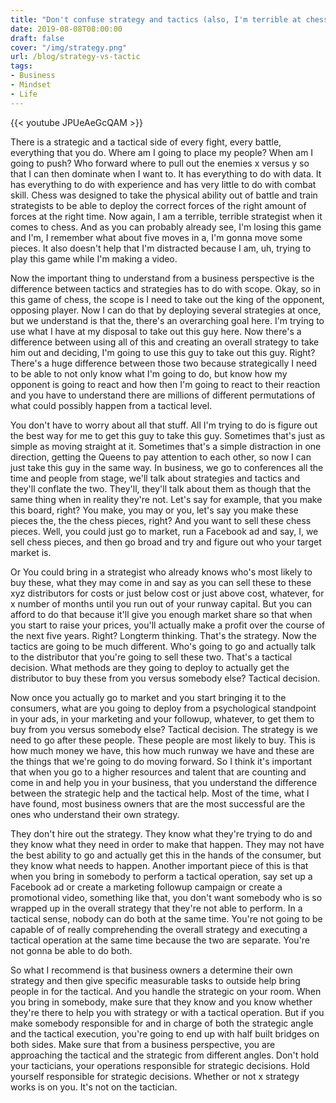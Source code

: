 ```yaml
---
title: "Don't confuse strategy and tactics (also, I'm terrible at chess)"
date: 2019-08-08T08:00:00
draft: false
cover: "/img/strategy.png"
url: /blog/strategy-vs-tactic
tags:
- Business
- Mindset
- Life
---
```


{{< youtube JPUeAeGcQAM >}} 

There is a strategic and a tactical side of every fight, every battle, everything that you do. Where am I going to place my people? When am I going to push? Who forward where to pull out the enemies x versus y so that I can then dominate when I want to. It has everything to do with data. It has everything to do with experience and has very little to do with combat skill. Chess was designed to take the physical ability out of battle and train strategists to be able to deploy the correct forces of the right amount of forces at the right time. Now again, I am a terrible, terrible strategist when it comes to chess. And as you can probably already see, I'm losing this game and I'm, I remember what about five moves in a, I'm gonna move some pieces. It also doesn't help that I'm distracted because I am, uh, trying to play this game while I'm making a video. 

Now the important thing to understand from a business perspective is the difference between tactics and strategies has to do with scope. Okay, so in this game of chess, the scope is I need to take out the king of the opponent, opposing player. Now I can do that by deploying several strategies at once, but we understand is that the, there's an overarching goal here. I'm trying to use what I have at my disposal to take out this guy here. Now there's a difference between using all of this and creating an overall strategy to take him out and deciding, I'm going to use this guy to take out this guy. Right? There's a huge difference between those two because strategically I need to be able to not only know what I'm going to do, but know how my opponent is going to react and how then I'm going to react to their reaction and you have to understand there are millions of different permutations of what could possibly happen from a tactical level. 

You don't have to worry about all that stuff. All I'm trying to do is figure out the best way for me to get this guy to take this guy. Sometimes that's just as simple as moving straight at it. Sometimes that's a simple distraction in one direction, getting the Queens to pay attention to each other, so now I can just take this guy in the same way. In business, we go to conferences all the time and people from stage, we'll talk about strategies and tactics and they'll conflate the two. They'll, they'll talk about them as though that the same thing when in reality they're not. Let's say for example, that you make this board, right? You make, you may or you, let's say you make these pieces the, the the chess pieces, right? And you want to sell these chess pieces. Well, you could just go to market, run a Facebook ad and say, I, we sell chess pieces, and then go broad and try and figure out who your target market is. 

Or You could bring in a strategist who already knows who's most likely to buy these, what they may come in and say as you can sell these to these xyz distributors for costs or just below cost or just above cost, whatever, for x number of months until you run out of your runway capital. But you can afford to do that because it'll give you enough market share so that when you start to raise your prices, you'll actually make a profit over the course of the next five years. Right? Longterm thinking. That's the strategy. Now the tactics are going to be much different. Who's going to go and actually talk to the distributor that you're going to sell these two. That's a tactical decision. What methods are they going to deploy to actually get the distributor to buy these from you versus somebody else? Tactical decision. 

Now once you actually go to market and you start bringing it to the consumers, what are you going to deploy from a psychological standpoint in your ads, in your marketing and your followup, whatever, to get them to buy from you versus somebody else? Tactical decision. The strategy is we need to go after these people. These people are most likely to buy. This is how much money we have, this how much runway we have and these are the things that we're going to do moving forward. So I think it's important that when you go to a higher resources and talent that are counting and come in and help you in your business, that you understand the difference between the strategic help and the tactical help. Most of the time, what I have found, most business owners that are the most successful are the ones who understand their own strategy. 

They don't hire out the strategy. They know what they're trying to do and they know what they need in order to make that happen. They may not have the best ability to go and actually get this in the hands of the consumer, but they know what needs to happen. Another important piece of this is that when you bring in somebody to perform a tactical operation, say set up a Facebook ad or create a marketing followup campaign or create a promotional video, something like that, you don't want somebody who is so wrapped up in the overall strategy that they're not able to perform. In a tactical sense, nobody can do both at the same time. You're not going to be capable of of really comprehending the overall strategy and executing a tactical operation at the same time because the two are separate. You're not gonna be able to do both. 

So what I recommend is that business owners a determine their own strategy and then give specific measurable tasks to outside help bring people in for the tactical. And you handle the strategic on your room. When you bring in somebody, make sure that they know and you know whether they're there to help you with strategy or with a tactical operation. But if you make somebody responsible for and in charge of both the strategic angle and the tactical execution, you're going to end up with half built bridges on both sides. Make sure that from a business perspective, you are approaching the tactical and the strategic from different angles. Don't hold your tacticians, your operations responsible for strategic decisions. Hold yourself responsible for strategic decisions. Whether or not x strategy works is on you. It's not on the tactician.